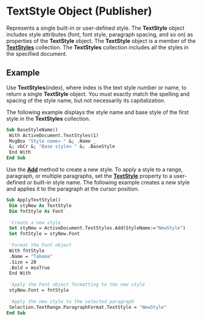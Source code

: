 
# TextStyle Object (Publisher)

Represents a single built-in or user-defined style. The  **TextStyle** object includes style attributes (font, font style, paragraph spacing, and so on) as properties of the **TextStyle** object. The **TextStyle** object is a member of the **[TextStyles](8a250160-0400-62e7-8301-5a5743fb2485.md)** collection. The  **TextStyles** collection includes all the styles in the specified document.


## Example

Use  **TextStyles**(index), where index is the text style number or name, to return a single  **TextStyle** object. You must exactly match the spelling and spacing of the style name, but not necessarily its capitalization.



The following example displays the style name and base style of the first style in the  **TextStyles** collection.




```vb
Sub BaseStyleName() 
 With ActiveDocument.TextStyles(1) 
 MsgBox "Style name= " &; .Name _ 
 &; vbCr &; "Base style= " &; .BaseStyle 
 End With 
End Sub
```

Use the  **[Add](56bb84a2-5632-1baa-4b97-3c48d43367bf.md)** method to create a new style. To apply a style to a range, paragraph, or multiple paragraphs, set the  **[TextStyle](8495c9c8-387e-a2e8-26cb-08f660dde985.md)** property to a user-defined or built-in style name. The following example creates a new style and applies it to the paragraph at the cursor position.




```vb
Sub ApplyTextStyle() 
 Dim styNew As TextStyle 
 Dim fntStyle As Font 
 
 'Create a new style 
 Set styNew = ActiveDocument.TextStyles.Add(StyleName:="NewStyle") 
 Set fntStyle = styNew.Font 
 
 'Format the Font object 
 With fntStyle 
 .Name = "Tahoma" 
 .Size = 20 
 .Bold = msoTrue 
 End With 
 
 'Apply the Font object formatting to the new style 
 styNew.Font = fntStyle 
 
 'Apply the new style to the selected paragraph 
 Selection.TextRange.ParagraphFormat.TextStyle = "NewStyle" 
End Sub
```

